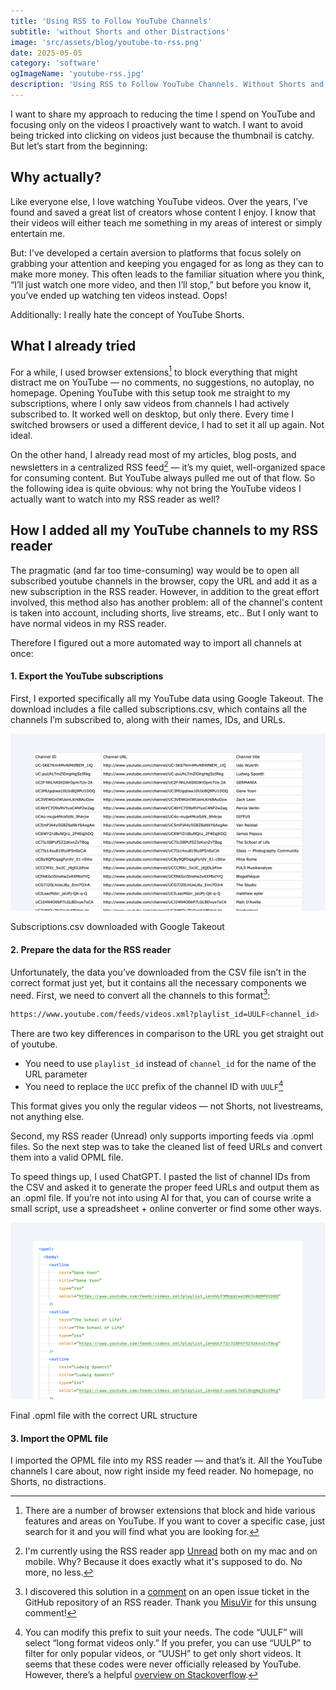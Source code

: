 ```yaml
---
title: 'Using RSS to Follow YouTube Channels'
subtitle: 'without Shorts and other Distractions'
image: 'src/assets/blog/youtube-to-rss.png'
date: 2025-05-05
category: 'software'
ogImageName: 'youtube-rss.jpg'
description: 'Using RSS to Follow YouTube Channels. Without Shorts and other Distractions.'
---
```


I want to share my approach to reducing the time I spend on YouTube and focusing only on the videos
I proactively want to watch. I want to avoid being tricked into clicking on videos just because the
thumbnail is catchy. But let’s start from the beginning:

## Why actually?

Like everyone else, I love watching YouTube videos. Over the years, I’ve found and saved a great
list of creators whose content I enjoy. I know that their videos will either teach me something in
my areas of interest or simply entertain me.

But: I've developed a certain aversion to platforms that focus solely on grabbing your attention and
keeping you engaged for as long as they can to make more money. This often leads to the familiar
situation where you think, “I’ll just watch one more video, and then I’ll stop,” but before you know
it, you’ve ended up watching ten videos instead. Oops!

Additionally: I really hate the concept of YouTube Shorts.

## What I already tried

For a while, I used browser extensions[^1] to block everything that might distract me on YouTube —
no comments, no suggestions, no autoplay, no homepage. Opening YouTube with this setup took me
straight to my subscriptions, where I only saw videos from channels I had actively subscribed to. It
worked well on desktop, but only there. Every time I switched browsers or used a different device, I
had to set it all up again. Not ideal.

On the other hand, I already read most of my articles, blog posts, and newsletters in a centralized
RSS feed[^2] — it’s my quiet, well-organized space for consuming content. But YouTube always pulled
me out of that flow. So the following idea is quite obvious: why not bring the YouTube videos I
actually want to watch into my RSS reader as well?

## How I added all my YouTube channels to my RSS reader

The pragmatic (and far too time-consuming) way would be to open all subscribed youtube channels in
the browser, copy the URL and add it as a new subscription in the RSS reader. However, in addition
to the great effort involved, this method also has another problem: all of the channel's content is
taken into account, including shorts, live streams, etc.. But I only want to have normal videos in
my RSS reader.

Therefore I figured out a more automated way to import all channels at once:

#### 1. Export the YouTube subscriptions

First, I exported specifically all my YouTube data using Google Takeout. The download includes a
file called subscriptions.csv, which contains all the channels I’m subscribed to, along with their
names, IDs, and URLs.

![csv table of the exported Youtube Channel data](../../assets/blog/youtube-channel-csv.png)

<figcaption>Subscriptions.csv downloaded with Google Takeout</figcaption>

#### 2. Prepare the data for the RSS reader

Unfortunately, the data you’ve downloaded from the CSV file isn’t in the correct format just yet,
but it contains all the necessary components we need. First, we need to convert all the channels to
this format[^3]:

```sh
https://www.youtube.com/feeds/videos.xml?playlist_id=UULF<channel_id>
```

There are two key differences in comparison to the URL you get straight out of youtube.

- You need to use `playlist_id` instead of `channel_id` for the name of the URL parameter
- You need to replace the `UCC` prefix of the channel ID with `UULF`[^4]

This format gives you only the regular videos — not Shorts, not livestreams, not anything else.

Second, my RSS reader (Unread) only supports importing feeds via .opml files. So the next step was
to take the cleaned list of feed URLs and convert them into a valid OPML file.

To speed things up, I used ChatGPT. I pasted the list of channel IDs from the CSV and asked it to
generate the proper feed URLs and output them as an .opml file. If you’re not into using AI for
that, you can of course write a small script, use a spreadsheet + online converter or find some
other ways.

![OPML file of the adjusted Youtube Channel data](../../assets/blog/youtube-channel-opml.png)

<figcaption>Final .opml file with the correct URL structure</figcaption>

#### 3. Import the OPML file

I imported the OPML file into my RSS reader — and that’s it. All the YouTube channels I care about,
now right inside my feed reader. No homepage, no Shorts, no distractions.

[^1]:
    There are a number of browser extensions that block and hide various features and areas on
    YouTube. If you want to cover a specific case, just search for it and you will find what you are
    looking for.

[^2]:
    I'm currently using the RSS reader app [Unread](https://www.goldenhillsoftware.com/unread/) both
    on my mac and on mobile. Why? Because it does exactly what it's supposed to do. No more, no
    less.

[^3]:
    I discovered this solution in a
    [comment](https://github.com/FreshRSS/Extensions/issues/234#issuecomment-2738509387) on an open
    issue ticket in the GitHub repository of an RSS reader. Thank you
    [MisuVir](https://github.com/MisuVir) for this unsung comment!

[^4]:
    You can modify this prefix to suit your needs. The code “UULF” will select “long format videos
    only.” If you prefer, you can use “UULP” to filter for only popular videos, or “UUSH” to get
    only short videos. It seems that these codes were never officially released by YouTube. However,
    there’s a helpful [overview on Stackoverflow](https://stackoverflow.com/a/76602819).
